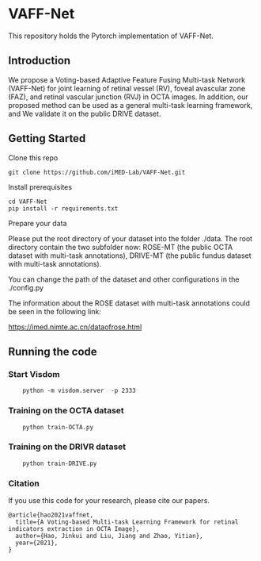 # VAFF-Net
This repository holds the Pytorch implementation of VAFF-Net. 

## Introduction
We propose a Voting-based Adaptive Feature Fusing Multi-task Network (VAFF-Net) for joint learning of retinal vessel (RV), foveal avascular zone (FAZ), and retinal vascular junction (RVJ) in OCTA images. In addition, our proposed method can be used as a general  multi-task learning framework, and We validate it on the public DRIVE dataset.

## Getting Started

Clone this repo
```
git clone https://github.com/iMED-Lab/VAFF-Net.git
```

Install prerequisites
```
cd VAFF-Net
pip install -r requirements.txt
```

Prepare your data

Please put the root directory of your dataset into the folder ./data. The root directory contain the two subfolder now: ROSE-MT (the public OCTA dataset with multi-task annotations), DRIVE-MT (the public fundus dataset with multi-task annotations). 

You can change the path of the dataset and other configurations in the ./config.py 

The information about the ROSE dataset with multi-task annotations could be seen in the following link: 

https://imed.nimte.ac.cn/dataofrose.html

## Running the code

### Start Visdom
```
    python -m visdom.server  -p 2333
```
### Training on the OCTA dataset
```
    python train-OCTA.py
```
### Training on the DRIVR dataset
```
    python train-DRIVE.py
```

<span id="jump2"></span>
### Citation
If you use this code for your research, please cite our papers. 
```
@article{hao2021vaffnet,
  title={A Voting-based Multi-task Learning Framework for retinal indicators extraction in OCTA Image},
  author={Hao, Jinkui and Liu, Jiang and Zhao, Yitian},
  year={2021},
}
```
